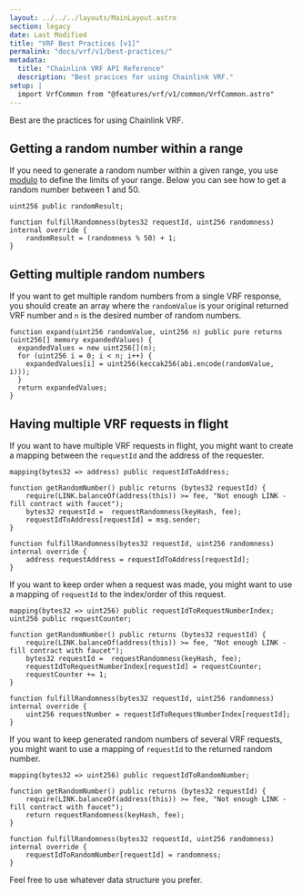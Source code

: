 ```yaml
---
layout: ../../../layouts/MainLayout.astro
section: legacy
date: Last Modified
title: "VRF Best Practices [v1]"
permalink: "docs/vrf/v1/best-practices/"
metadata:
  title: "Chainlink VRF API Reference"
  description: "Best pracices for using Chainlink VRF."
setup: |
  import VrfCommon from "@features/vrf/v1/common/VrfCommon.astro"
---
```


<VrfCommon />

Best are the practices for using Chainlink VRF.

## Getting a random number within a range

If you need to generate a random number within a given range, you use [modulo](https://docs.soliditylang.org/en/v0.8.17/types.html#modulo) to define the limits of your range. Below you can see how to get a random number between 1 and 50.

<!-- prettier-ignore -->
```solidity
uint256 public randomResult;

function fulfillRandomness(bytes32 requestId, uint256 randomness) internal override {
    randomResult = (randomness % 50) + 1;
}
```

## Getting multiple random numbers

If you want to get multiple random numbers from a single VRF response, you should create an array where the `randomValue` is your original returned VRF number and `n` is the desired number of random numbers.

<!-- prettier-ignore -->
```solidity
function expand(uint256 randomValue, uint256 n) public pure returns (uint256[] memory expandedValues) {
  expandedValues = new uint256[](n);
  for (uint256 i = 0; i < n; i++) {
    expandedValues[i] = uint256(keccak256(abi.encode(randomValue, i)));
  }
  return expandedValues;
}

```

## Having multiple VRF requests in flight

If you want to have multiple VRF requests in flight, you might want to create a mapping between the `requestId` and the address of the requester.

<!-- prettier-ignore -->
```solidity
mapping(bytes32 => address) public requestIdToAddress;

function getRandomNumber() public returns (bytes32 requestId) {
    require(LINK.balanceOf(address(this)) >= fee, "Not enough LINK - fill contract with faucet");
    bytes32 requestId =  requestRandomness(keyHash, fee);
    requestIdToAddress[requestId] = msg.sender;
}

function fulfillRandomness(bytes32 requestId, uint256 randomness) internal override {
    address requestAddress = requestIdToAddress[requestId];
}
```

If you want to keep order when a request was made, you might want to use a mapping of `requestId` to the index/order of this request.

<!-- prettier-ignore -->
```solidity
mapping(bytes32 => uint256) public requestIdToRequestNumberIndex;
uint256 public requestCounter;

function getRandomNumber() public returns (bytes32 requestId) {
    require(LINK.balanceOf(address(this)) >= fee, "Not enough LINK - fill contract with faucet");
    bytes32 requestId =  requestRandomness(keyHash, fee);
    requestIdToRequestNumberIndex[requestId] = requestCounter;
    requestCounter += 1;
}

function fulfillRandomness(bytes32 requestId, uint256 randomness) internal override {
    uint256 requestNumber = requestIdToRequestNumberIndex[requestId];
}
```

If you want to keep generated random numbers of several VRF requests, you might want to use a mapping of `requestId` to the returned random number.

<!-- prettier-ignore -->
```solidity
mapping(bytes32 => uint256) public requestIdToRandomNumber;

function getRandomNumber() public returns (bytes32 requestId) {
    require(LINK.balanceOf(address(this)) >= fee, "Not enough LINK - fill contract with faucet");
    return requestRandomness(keyHash, fee);
}

function fulfillRandomness(bytes32 requestId, uint256 randomness) internal override {
    requestIdToRandomNumber[requestId] = randomness;
}
```

Feel free to use whatever data structure you prefer.
